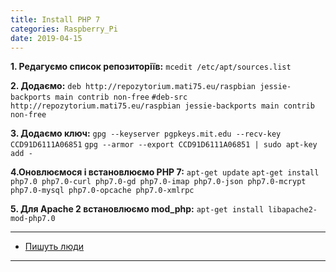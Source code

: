 ```yaml
---
title: Install PHP 7
categories: Raspberry_Pi
date: 2019-04-15
---
```


**1. Редагуємо список репозиторіїв:**
`mcedit /etc/apt/sources.list`

**2. Додаємо:**
`deb http://repozytorium.mati75.eu/raspbian jessie-backports main contrib non-free`
`#deb-src http://repozytorium.mati75.eu/raspbian jessie-backports main contrib non-free`

**3. Додаємо ключ:**
`gpg --keyserver pgpkeys.mit.edu --recv-key CCD91D6111A06851`
`gpg --armor --export CCD91D6111A06851 | sudo apt-key add -`

**4.Оновлюємося і встановлюємо PHP 7:**
`apt-get update`
`apt-get install php7.0 php7.0-curl php7.0-gd php7.0-imap php7.0-json php7.0-mcrypt php7.0-mysql php7.0-opcache php7.0-xmlrpc`

**5. Для Apache 2 встановлюємо mod_php:**
`apt-get install libapache2-mod-php7.0`

-----

* <a href="http://www.ramoonus.nl/2016/07/17/install-php-7-raspberry-pi/">Пишуть люди</a>

-----